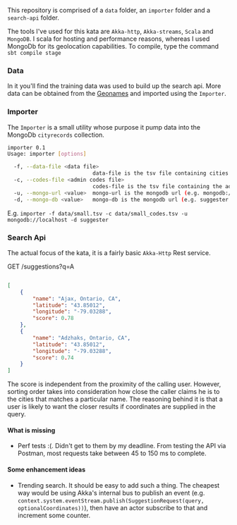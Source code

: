 
This repository is comprised of a `data` folder, an `importer` folder and a `search-api` folder.

The tools I've used for this kata are `Akka-http`, `Akka-streams`, `Scala` and `MongoDB`.
I scala for hosting and performance reasons, whereas I used MongoDb for its geolocation capabilities.
To compile, type the command `sbt compile stage`

### Data

In it you'll find the training data was used to build up the search api. More data can be obtained from the [Geonames](http://geonames.org) and imported using the `Importer`.

### Importer

The `Importer` is a small utility whose purpose it pump data into the MongoDb `cityrecords` collection.

``` bash
importer 0.1
Usage: importer [options]

  -f, --data-file <data file>
                           data-file is the tsv file containing cities without header
  -c, --codes-file <admin codes file>
                           codes-file is the tsv file containing the admins codes without header
  -u, --mongo-url <value>  mongo-url is the mongodb url (e.g. mongodb://localhost
  -d, --mongo-db <value>   mongo-db is the mongodb url (e.g. suggester
```

E.g. `importer -f data/small.tsv -c data/small_codes.tsv -u mongodb://localhost -d suggester`

### Search Api

The actual focus of the kata, it is a fairly basic `Akka-Http` Rest service. 

GET /suggestions?q=A

```json

[
    {
        "name": "Ajax, Ontario, CA",
        "latitude": "43.85012",
        "longitude": "-79.03288",
        "score": 0.78
    },
    {
        "name": "Adzhaks, Ontario, CA",
        "latitude": "43.85012",
        "longitude": "-79.03288",
        "score": 0.74
    }
]
```

The score is independent from the proximity of the calling user. However, sorting order takes into consideration how close the caller claims he is to the cities that matches a particular name. The reasoning behind it is that a user is likely to want the closer results if coordinates are supplied in the query.

#### What is missing

- Perf tests :(. Didn't get to them by my deadline. From testing the API via Postman, most requests take between 45 to 150 ms to complete.

#### Some enhancement ideas

- Trending search. It should be easy to add such a thing.
  The cheapest way would be using Akka's internal bus to publish an event (e.g. `context.system.eventStream.publish(SuggestionRequest(query, optionalCoordinates))`), then have an actor subscribe to that and increment some counter.
